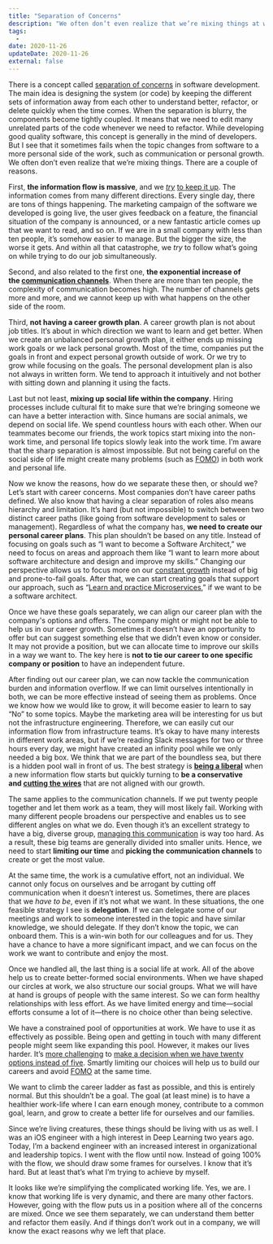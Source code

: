 ```yaml
---
title: "Separation of Concerns"
description: "We often don’t even realize that we’re mixing things at work. There are a couple of reasons and strategies we can follow."
tags:
  -
date: 2020-11-26
updateDate: 2020-11-26
external: false
---
```


There is a concept called [separation of concerns](https://en.wikipedia.org/wiki/Separation_of_concerns) in software development. The main idea is designing the system (or code) by keeping the different sets of information away from each other to understand better, refactor, or delete quickly when the time comes. When the separation is blurry, the components become tightly coupled. It means that we need to edit many unrelated parts of the code whenever we need to refactor. While developing good quality software, this concept is generally in the mind of developers. But I see that it sometimes fails when the topic changes from software to a more personal side of the work, such as communication or personal growth. We often don’t even realize that we’re mixing things. There are a couple of reasons.

First, **the information flow is massive**, and we _[try](/prioritization-skills-for-senior-and-staff-software-engineers/)_ [to keep it up](/prioritization-skills-for-senior-and-staff-software-engineers). The information comes from many different directions. Every single day, there are tons of things happening. The marketing campaign of the software we developed is going live, the user gives feedback on a feature, the financial situation of the company is announced, or a new fantastic article comes up that we want to read, and so on. If we are in a small company with less than ten people, it’s somehow easier to manage. But the bigger the size, the worse it gets. And within all that catastrophe, we _try_ to follow what’s going on while trying to do our job simultaneously.

Second, and also related to the first one, **the exponential increase of the [communication channels](https://project-management.info/number-of-communication-channels-pmp-formula-calculator/)**. When there are more than ten people, the complexity of communication becomes high. The number of channels gets more and more, and we cannot keep up with what happens on the other side of the room.

Third, **not having a career growth plan**. A career growth plan is not about job titles. It’s about in which direction we want to learn and get better. When we create an unbalanced personal growth plan, it either ends up missing work goals or we lack personal growth. Most of the time, companies put the goals in front and expect personal growth outside of work. Or we try to grow while focusing on the goals. The personal development plan is also not always in written form. We tend to approach it intuitively and not bother with sitting down and planning it using the facts.

Last but not least, **mixing up social life within the company**. Hiring processes include cultural fit to make sure that we’re bringing someone we can have a better interaction with. Since humans are social animals, we depend on social life. We spend countless hours with each other. When our teammates become our friends, the work topics start mixing into the non-work time, and personal life topics slowly leak into the work time. I’m aware that the sharp separation is almost impossible. But not being careful on the social side of life might create many problems (such as [FOMO](https://en.wikipedia.org/wiki/Fear_of_missing_out)) in both work and personal life.

Now we know the reasons, how do we separate these then, or should we? Let’s start with career concerns. Most companies don’t have career paths defined. We also know that having a clear separation of roles also means hierarchy and limitation. It’s hard (but not impossible) to switch between two distinct career paths (like going from software development to sales or management). Regardless of what the company has, **we need to create our personal career plans**. This plan shouldn’t be based on any title. Instead of focusing on goals such as “I want to become a Software Architect,” we need to focus on areas and approach them like “I want to learn more about software architecture and design and improve my skills.” Changing our perspective allows us to focus more on our [constant growth](/p/growth-with-systematic-bliss) instead of big and prone-to-fail goals. After that, we can start creating goals that support our approach, such as “[Learn and practice Microservices](/p/microservices-and-their-benefits),” if we want to be a software architect.

Once we have these goals separately, we can align our career plan with the company's options and offers. The company might or might not be able to help us in our career growth. Sometimes it doesn’t have an opportunity to offer but can suggest something else that we didn’t even know or consider. It may not provide a position, but we can allocate time to improve our skills in a way we want to. The key here is **not to tie our career to one specific company or position** to have an independent future.

After finding out our career plan, we can now tackle the communication burden and information overflow. If we can limit ourselves intentionally in both, we can be more effective instead of seeing them as problems. Once we know how we would like to grow, it will become easier to learn to say “No” to some topics. Maybe the marketing area will be interesting for us but not the infrastructure engineering. Therefore, we can easily cut our information flow from infrastructure teams. It’s okay to have many interests in different work areas, but if we’re reading Slack messages for two or three hours every day, we might have created an infinity pool while we only needed a big box. We think that we are part of the boundless sea, but there is a hidden pool wall in front of us. The best strategy is **[being a liberal](/p/prioritization-skills-for-senior-and-staff-software-engineers)** when a new information flow starts but quickly turning to **be a conservative and [cutting the wires](/p/deciding-on-what-you-should-focus-on-next)** that are not aligned with our growth.

The same applies to the communication channels. If we put twenty people together and let them work as a team, they will most likely fail. Working with many different people broadens our perspective and enables us to see different angles on what we do. Even though it’s an excellent strategy to have a big, diverse group, [managing this communication](/p/managing-partially-distributed-teams) is way too hard. As a result, these big teams are generally divided into smaller units. Hence, we need to start **limiting our time** and **picking the communication channels** to create or get the most value.

At the same time, the work is a cumulative effort, not an individual. We cannot only focus on ourselves and be arrogant by cutting off communication when it doesn’t interest us. Sometimes, there are places that we _have to be_, even if it’s not what we want. In these situations, the one feasible strategy I see is **delegation**. If we can delegate some of our meetings and work to someone interested in the topic and have similar knowledge, we should delegate. If they don’t know the topic, we can onboard them. This is a win-win both for our colleagues and for us. They have a chance to have a more significant impact, and we can focus on the work we want to contribute and enjoy the most.

Once we handled all, the last thing is a social life at work. All of the above help us to create better-formed social environments. When we have shaped our circles at work, we also structure our social groups. What we will have at hand is groups of people with the same interest. So we can form healthy relationships with less effort. As we have limited energy and time—social efforts consume a lot of it—there is no choice other than being selective.

We have a constrained pool of opportunities at work. We have to use it as effectively as possible. Being open and getting in touch with many different people might seem like expanding this pool. However, it makes our lives harder. It’s [more challenging](https://www.nytimes.com/2010/02/27/your-money/27shortcuts.html) to [make a decision when we have twenty options instead of five](/p/deciding-on-what-you-should-focus-on-next). Smartly limiting our choices will help us to build our careers and avoid [FOMO](https://en.wikipedia.org/wiki/Fear_of_missing_out) at the same time.

We want to climb the career ladder as fast as possible, and this is entirely normal. But this shouldn’t be a goal. The goal (at least mine) is to have a healthier work-life where I can earn enough money, contribute to a common goal, learn, and grow to create a better life for ourselves and our families.

Since we’re living creatures, these things should be living with us as well. I was an iOS engineer with a high interest in Deep Learning two years ago. Today, I’m a backend engineer with an increased interest in organizational and leadership topics. I went with the flow until now. Instead of going 100% with the flow, we should draw some frames for ourselves. I know that it’s hard. But at least that’s what I’m trying to achieve by myself.

It looks like we’re simplifying the complicated working life. Yes, we are. I know that working life is very dynamic, and there are many other factors. However, going with the flow puts us in a position where all of the concerns are mixed. Once we see them separately, we can understand them better and refactor them easily. And if things don’t work out in a company, we will know the exact reasons why we left that place.
